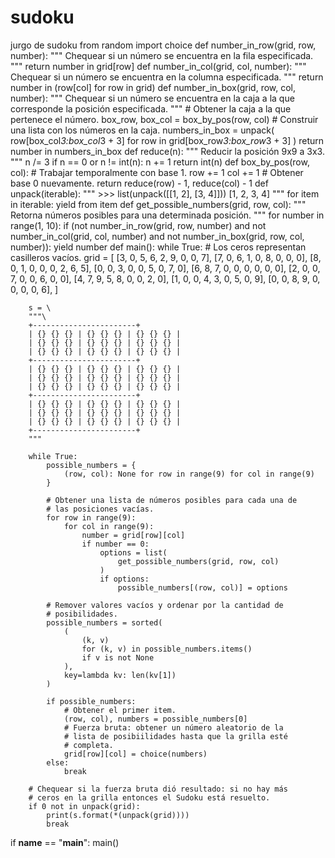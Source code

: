# sudoku
jurgo de sudoku 
from random import choice
def number_in_row(grid, row, number):
    """
    Chequear si un número se encuentra en la fila especificada.
    """
    return number in grid[row]
def number_in_col(grid, col, number):
    """
    Chequear si un número se encuentra en la columna especificada.
    """
    return number in (row[col] for row in grid)
def number_in_box(grid, row, col, number):
    """
    Chequear si un número se encuentra en la caja a la que
    corresponde la posición especificada.
    """
    # Obtener la caja a la que pertenece el número.
    box_row, box_col = box_by_pos(row, col)
    # Construir una lista con los números en la caja.
    numbers_in_box = unpack(
        row[box_col*3:box_col*3 + 3]
        for row in grid[box_row*3:box_row*3 + 3]
    )
    return number in numbers_in_box
def reduce(n):
    """
    Reducir la posición 9x9 a 3x3.
    """
    n /= 3
    if n == 0 or n != int(n):
        n += 1
    return int(n)
def box_by_pos(row, col):
    # Trabajar temporalmente con base 1.
    row += 1
    col += 1
    # Obtener base 0 nuevamente.
    return reduce(row) - 1, reduce(col) - 1
def unpack(iterable):
    """
    >>> list(unpack([[1, 2], [3, 4]]))
    [1, 2, 3, 4]
    """
    for item in iterable:
        yield from item
def get_possible_numbers(grid, row, col):
    """
    Retorna números posibles para una determinada posición.
    """
    for number in range(1, 10):
        if (not number_in_row(grid, row, number) and
            not number_in_col(grid, col, number) and
            not number_in_box(grid, row, col, number)):
            yield number
def main():
    while True:
        # Los ceros representan casilleros vacíos.
        grid = [
            [3, 0, 5, 6, 2, 9, 0, 0, 7],
            [7, 0, 6, 1, 0, 8, 0, 0, 0],
            [8, 0, 1, 0, 0, 0, 2, 6, 5],
            [0, 0, 3, 0, 0, 5, 0, 7, 0],
            [6, 8, 7, 0, 0, 0, 0, 0, 0],
            [2, 0, 0, 7, 0, 0, 6, 0, 0],
            [4, 7, 9, 5, 8, 0, 0, 2, 0],
            [1, 0, 0, 4, 3, 0, 5, 0, 9],
            [0, 0, 8, 9, 0, 0, 0, 0, 6],
        ]
        
        s = \
        """\
        +-----------------------+
        | {} {} {} | {} {} {} | {} {} {} |
        | {} {} {} | {} {} {} | {} {} {} |
        | {} {} {} | {} {} {} | {} {} {} |
        +-----------------------+
        | {} {} {} | {} {} {} | {} {} {} |
        | {} {} {} | {} {} {} | {} {} {} |
        | {} {} {} | {} {} {} | {} {} {} |
        +-----------------------+
        | {} {} {} | {} {} {} | {} {} {} |
        | {} {} {} | {} {} {} | {} {} {} |
        | {} {} {} | {} {} {} | {} {} {} |
        +-----------------------+
        """
        
        while True:
            possible_numbers = {
                (row, col): None for row in range(9) for col in range(9)
            }
            
            # Obtener una lista de números posibles para cada una de 
            # las posiciones vacías.
            for row in range(9):
                for col in range(9):
                    number = grid[row][col]
                    if number == 0:
                        options = list(
                            get_possible_numbers(grid, row, col)
                        )
                        if options:
                            possible_numbers[(row, col)] = options
            
            # Remover valores vacíos y ordenar por la cantidad de 
            # posibilidades.
            possible_numbers = sorted(
                (
                    (k, v)
                    for (k, v) in possible_numbers.items()
                    if v is not None
                ),
                key=lambda kv: len(kv[1])
            )
            
            if possible_numbers:
                # Obtener el primer item.
                (row, col), numbers = possible_numbers[0]
                # Fuerza bruta: obtener un número aleatorio de la 
                # lista de posibiilidades hasta que la grilla esté
                # completa.
                grid[row][col] = choice(numbers)
            else:
                break
        
        # Chequear si la fuerza bruta dió resultado: si no hay más 
        # ceros en la grilla entonces el Sudoku está resuelto.
        if 0 not in unpack(grid):
            print(s.format(*(unpack(grid))))
            break
if __name__ == "__main__":
    main()

